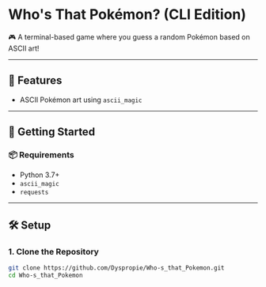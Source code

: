 # Who's That Pokémon? (CLI Edition)

🎮 A terminal-based game where you guess a random Pokémon based on ASCII art!

---

## 🧠 Features

- ASCII Pokémon art using `ascii_magic`

---

## 🚀 Getting Started

### 📦 Requirements

- Python 3.7+
- `ascii_magic`
- `requests`

---

## 🛠 Setup

### 1. Clone the Repository

```bash
git clone https://github.com/Dyspropie/Who-s_that_Pokemon.git
cd Who-s_that_Pokemon